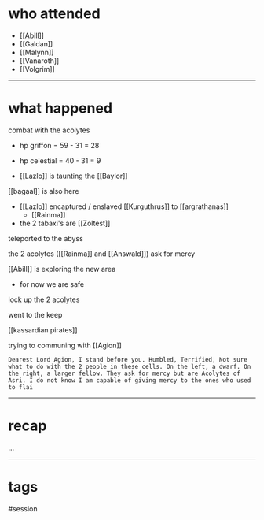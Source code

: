 # who attended

- [[Abill]]
- [[Galdan]]
- [[Malynn]]
- [[Vanaroth]]
- [[Volgrim]]

---
# what happened

combat with the acolytes
- hp griffon = 59 - 31 = 28
- hp celestial = 40 - 31 = 9

- [[Lazlo]] is taunting the [[Baylor]]

[[bagaal]] is also here

- [[Lazlo]] encaptured / enslaved [[Kurguthrus]] to [[argrathanas]]
	- [[Rainma]]
- the 2 tabaxi's are [[Zoltest]]

teleported to the abyss

the 2 acolytes ([[Rainma]] and [[Answald]]) ask for mercy

[[Abill]] is exploring the new area
- for now we are safe

lock up the 2 acolytes

went to the keep

[[kassardian pirates]]

trying to communing with [[Agion]]
```
Dearest Lord Agion, I stand before you. Humbled, Terrified, Not sure what to do with the 2 people in these cells. On the left, a dwarf. On the right, a larger fellow. They ask for mercy but are Acolytes of Asri. I do not know I am capable of giving mercy to the ones who used to flai
```

---
# recap

...

---
# tags

#session